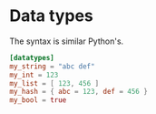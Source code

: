 # Data types

The syntax is similar Python's.

```toml
[datatypes]
my_string = "abc def"
my_int = 123
my_list = [ 123, 456 ]
my_hash = { abc = 123, def = 456 }
my_bool = true
```
